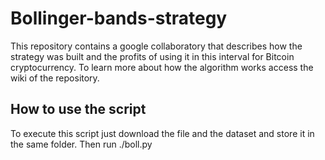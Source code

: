 # Bollinger-bands-strategy
This repository contains a google collaboratory that describes how the strategy was built and the profits of using it in this interval for Bitcoin cryptocurrency. To learn more about how the algorithm works access the wiki of the repository.

## How to use the script
To execute this script just download the file and the dataset and store it in the same folder. Then run ./boll.py
